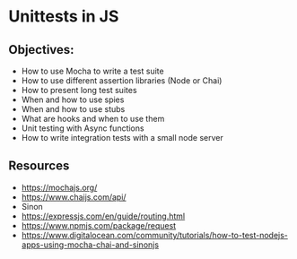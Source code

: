 # Unittests in JS

## Objectives:
- How to use Mocha to write a test suite
- How to use different assertion libraries (Node or Chai)
- How to present long test suites
- When and how to use spies
- When and how to use stubs
- What are hooks and when to use them
- Unit testing with Async functions
- How to write integration tests with a small node server

## Resources
- https://mochajs.org/
- https://www.chaijs.com/api/
- Sinon
- https://expressjs.com/en/guide/routing.html
- https://www.npmjs.com/package/request
- https://www.digitalocean.com/community/tutorials/how-to-test-nodejs-apps-using-mocha-chai-and-sinonjs

